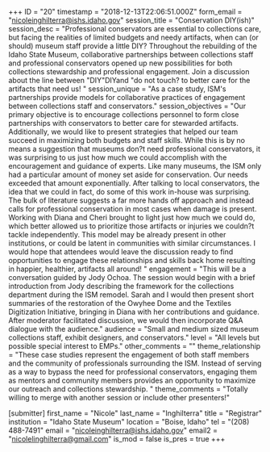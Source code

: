 +++
ID = "20"
timestamp = "2018-12-13T22:06:51.000Z"
form_email = "nicoleinghilterra@ishs.idaho.gov"
session_title = "Conservation DIY(ish)"
session_desc = "Professional conservators are essential to collections care, but facing the realities of limited budgets and needy artifacts, when can (or should) museum staff provide a little DIY? Throughout the rebuilding of the Idaho State Museum, collaborative partnerships between collections staff and professional conservators opened up new possibilities for both collections stewardship and professional engagement. Join a discussion about the line between \"DIY\"DIYand \"do not touch? to better care for the artifacts that need us! "
session_unique = "As a case study, ISM's partnerships provide models for collaborative practices of engagement between collections staff and conservators."
session_objectives = "Our primary objective is to encourage collections personnel to form close partnerships with conservators to better care for stewarded artifacts. Additionally, we would like to present strategies that helped our team succeed in maximizing both budgets and staff skills. While this is by no means a suggestion that museums don?t need professional conservators, it was surprising to us just how much we could accomplish with the encouragement and guidance of experts. Like many museums, the ISM only had a particular amount of money set aside for conservation. Our needs exceeded that amount exponentially. After talking to local conservators, the idea that we could in fact, do some of this work in-house was surprising. The bulk of literature suggests a far more hands off approach and instead calls for professional conservation in most cases when damage is present. Working with Diana and Cheri brought to light just how much we could do, which better allowed us to prioritize those artifacts or injuries we couldn?t tackle independently. This model may be already present in other institutions, or could be latent in communities with similar circumstances. I would hope that attendees would leave the discussion ready to find opportunities to engage these relationships and skills back home resulting in happier, healthier, artifacts all around! "
engagement = "This will be a conversation guided by Jody Ochoa. The session would begin with a brief introduction from Jody describing the framework for the collections department during the ISM remodel. Sarah and I would then present short summaries of the restoration of the Owyhee Dome and the Textiles Digitization Initiative, bringing in Diana with her contributions and guidance. After moderator facilitated discussion, we would then incorporate Q&A dialogue with the audience."
audience = "Small and medium sized museum collections staff, exhibit designers, and conservators."
level = "All levels but possible special interest to EMPs."
other_comments = ""
theme_relationship = "These case studies represent the engagement of both staff members and the community of professionals surrounding the ISM. Instead of serving as a way to bypass the need for professional conservators, engaging them as mentors and community members provides an opportunity to maximize our outreach and collections stewardship. "
theme_comments = "Totally willing to merge with another session or include other presenters!"

[submitter]
first_name = "Nicole"
last_name = "Inghilterra"
title = "Registrar"
institution = "Idaho State Museum"
location = "Boise, Idaho"
tel = "(208) 488-7491"
email = "nicoleinghilterra@ishs.idaho.gov"
email2 = "nicolelinghilterra@gmail.com"
is_mod = false
is_pres = true
+++
